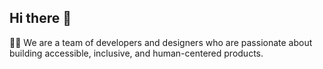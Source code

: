 ## Hi there 👋

🙋‍♀️ We are a team of developers and designers who are passionate about building accessible, inclusive, and human-centered products.
<!-- 
🌈 You can join us by email.

👩‍💻 Useful resources - where can the community find your docs? Is there anything else the community should know?
🍿 Fun facts - what does your team eat for breakfast?
🧙 Remember, you can do mighty things with the power of [Markdown](https://docs.github.com/github/writing-on-github/getting-started-with-writing-and-formatting-on-github/basic-writing-and-formatting-syntax) -->


